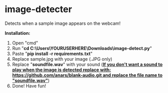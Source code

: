 # image-detecter
Detects when a sample image appears on the webcam!





**Installation:**
1. Open "cmd"
2. Run "**cd C:\Users\YOURUSERHERE\Downloads\image-detect.py**"
3. Paste "**pip install -r requirements.txt**"
4. Replace sample.jpg with your image (.JPG only)
5. Replace "**soundfile.wav**" with your sound (**[If you don't want a sound to play when the image is detected replace with: https://github.com/anars/blank-audio.git and replace the file name to "soundfile.wav"](https://github.com/anars/blank-audio.git)**)
6. Done! Have fun!





   
